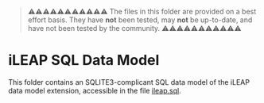 > ⚠️⚠️⚠️⚠️⚠️⚠️⚠️⚠️⚠️⚠️⚠️
> The files in this folder are provided on a best effort basis.
> They have **not** been tested, may **not** be up-to-date, and have not been tested by the community.
> ⚠️⚠️⚠️⚠️⚠️⚠️⚠️⚠️⚠️⚠️⚠️

# iLEAP SQL Data Model

This folder contains an SQLITE3-complicant SQL data model of the iLEAP data model extension,
accessible in the file [ileap.sql](ileap.sql).
